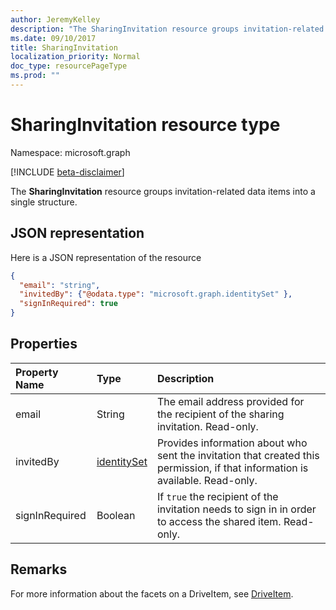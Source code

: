 ```yaml
---
author: JeremyKelley
description: "The SharingInvitation resource groups invitation-related data items into a single structure."
ms.date: 09/10/2017
title: SharingInvitation
localization_priority: Normal
doc_type: resourcePageType
ms.prod: ""
---
```

# SharingInvitation resource type

Namespace: microsoft.graph

[!INCLUDE [beta-disclaimer](../../includes/beta-disclaimer.md)]

The **SharingInvitation** resource groups invitation-related data items into a single structure.

## JSON representation

Here is a JSON representation of the resource

<!-- {
  "blockType": "resource",
  "optionalProperties": [

  ],
  "@odata.type": "microsoft.graph.sharingInvitation"
}-->

```json
{
  "email": "string",
  "invitedBy": {"@odata.type": "microsoft.graph.identitySet" },
  "signInRequired": true
}

```

## Properties

| Property Name  | Type                          | Description                                                                                                                   |
|:---------------|:------------------------------|:------------------------------------------------------------------------------------------------------------------------------|
| email          | String                        | The email address provided for the recipient of the sharing invitation. Read-only.                                          |
| invitedBy      | [identitySet](identityset.md) | Provides information about who sent the invitation that created this permission, if that information is available. Read-only. |
| signInRequired | Boolean                       | If `true` the recipient of the invitation needs to sign in in order to access the shared item. Read-only.                     |

## Remarks 

For more information about the facets on a DriveItem, see [DriveItem](driveitem.md).


<!-- uuid: 8fcb5dbc-d5aa-4681-8e31-b001d5168d79
2015-10-25 14:57:30 UTC -->
<!--
{
  "type": "#page.annotation",
  "description": "The sharing invitation facet describes details of a sharing invitation associated with a permission.",
  "keywords": "image,width,height,item,facet",
  "section": "documentation",
  "tocPath": "",
  "suppressions": []
}
-->


